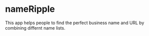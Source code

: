 # nameRipple

This app helps people to find the perfect business name and URL by combining differnt name lists. 
